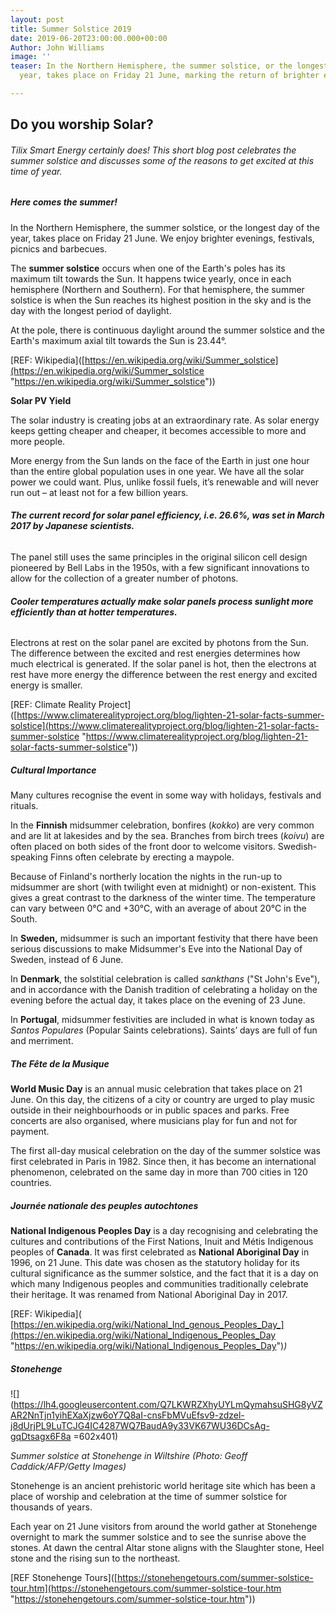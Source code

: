 ```yaml
---
layout: post
title: Summer Solstice 2019
date: 2019-06-20T23:00:00.000+00:00
Author: John Williams
image: ''
teaser: In the Northern Hemisphere, the summer solstice, or the longest day of the
  year, takes place on Friday 21 June, marking the return of brighter evenings...

---
```

## Do you worship Solar?

###### Tilix Smart Energy certainly does! This short blog post celebrates the summer solstice and discusses some of the reasons to get excited at this time of year.

##### **Here comes the summer!**

In the Northern Hemisphere, the summer solstice, or the longest day of the year, takes place on Friday 21 June. We enjoy brighter evenings, festivals, picnics and barbecues.

The **summer solstice** occurs when one of the Earth's poles has its maximum tilt towards the Sun. It happens twice yearly, once in each hemisphere (Northern and Southern). For that hemisphere, the summer solstice is when the Sun reaches its highest position in the sky and is the day with the longest period of daylight.

At the pole, there is continuous daylight around the summer solstice and the Earth's maximum axial tilt towards the Sun is 23.44°.

\[REF: Wikipedia\]([https://en.wikipedia.org/wiki/Summer_solstice](https://en.wikipedia.org/wiki/Summer_solstice "https://en.wikipedia.org/wiki/Summer_solstice"))

**Solar PV Yield**

The solar industry is creating jobs at an extraordinary rate. As solar energy keeps getting cheaper and cheaper, it becomes accessible to more and more people.

More energy from the Sun lands on the face of the Earth in just one hour than the entire global population uses in one year. We have all the solar power we could want. Plus, unlike fossil fuels, it’s renewable and will never run out – at least not for a few billion years.

###### **The current record for solar panel efficiency, i.e. 26.6%, was set in March 2017 by Japanese scientists.**

The panel still uses the same principles in the original silicon cell design pioneered by Bell Labs in the 1950s, with a few significant innovations to allow for the collection of a greater number of photons.

###### **Cooler temperatures actually make solar panels process sunlight more efficiently than at hotter temperatures.**

Electrons at rest on the solar panel are excited by photons from the Sun. The difference between the excited and rest energies determines how much electrical is generated. If the solar panel is hot, then the electrons at rest have more energy the difference between the rest energy and excited energy is smaller.

\[REF: Climate Reality Project\]([https://www.climaterealityproject.org/blog/lighten-21-solar-facts-summer-solstice](https://www.climaterealityproject.org/blog/lighten-21-solar-facts-summer-solstice "https://www.climaterealityproject.org/blog/lighten-21-solar-facts-summer-solstice"))

##### **Cultural Importance**

Many cultures recognise the event in some way with holidays, festivals and rituals.

In the **Finnish** midsummer celebration, bonfires (_kokko_) are very common and are lit at lakesides and by the sea. Branches from birch trees (_koivu_) are often placed on both sides of the front door to welcome visitors. Swedish-speaking Finns often celebrate by erecting a maypole.

Because of Finland's northerly location the nights in the run-up to midsummer are short (with twilight even at midnight) or non-existent. This gives a great contrast to the darkness of the winter time. The temperature can vary between 0°C and +30°C, with an average of about 20°C in the South.

In **Sweden,** midsummer is such an important festivity that there have been serious discussions to make Midsummer's Eve into the National Day of Sweden, instead of 6 June.

In **Denmark**, the solstitial celebration is called _sankthans_ ("St John's Eve"), and in accordance with the Danish tradition of celebrating a holiday on the evening before the actual day, it takes place on the evening of 23 June.

In **Portugal**, midsummer festivities are included in what is known today as _Santos Populares_ (Popular Saints celebrations). Saints’ days are full of fun and merriment. 

##### **The** **Fête de la Musique**

**World Music Day** is an annual music celebration that takes place on 21 June. On this day, the citizens of a city or country are urged to play music outside in their neighbourhoods or in public spaces and parks. Free concerts are also organised, where musicians play for fun and not for payment.

The first all-day musical celebration on the day of the summer solstice was first celebrated in Paris in 1982. Since then, it has become an international phenomenon, celebrated on the same day in more than 700 cities in 120 countries.

##### _Journée nationale des peuples autochtones_

**National Indigenous Peoples Day** is a day recognising and celebrating the cultures and contributions of the First Nations, Inuit and Métis Indigenous peoples of **Canada**. It was first celebrated as **National Aboriginal Day** in 1996, on 21 June. This date was chosen as the statutory holiday for its cultural significance as the summer solstice, and the fact that it is a day on which many Indigenous peoples and communities traditionally celebrate their heritage. It was renamed from National Aboriginal Day in 2017.

\[REF: Wikipedia\]( [https://en.wikipedia.org/wiki/National_Ind_genous_Peoples_Day_](https://en.wikipedia.org/wiki/National_Indigenous_Peoples_Day "https://en.wikipedia.org/wiki/National_Indigenous_Peoples_Day")_)_

##### **Stonehenge**

![](https://lh4.googleusercontent.com/Q7LKWRZXhyUYLmQymahsuSHG8yVZAR2NnTjn1yihEXaXjzw6oY7Q8aI-cnsFbMVuEfsv9-zdzel-j8dUrjPL9LuTCJG4IC4287WQ7BaudA9y33VK67WU36DCsAg-gqDtsagx6F8a =602x401)

_Summer solstice at Stonehenge in Wiltshire (Photo: Geoff Caddick/AFP/Getty Images)_

Stonehenge is an ancient prehistoric world heritage site which has been a place of worship and celebration at the time of summer solstice for thousands of years.

Each year on 21 June visitors from around the world gather at Stonehenge overnight to mark the summer solstice and to see the sunrise above the stones. At dawn the central Altar stone aligns with the Slaughter stone, Heel stone and the rising sun to the northeast.

\[REF Stonehenge Tours\]([https://stonehengetours.com/summer-solstice-tour.htm](https://stonehengetours.com/summer-solstice-tour.htm "https://stonehengetours.com/summer-solstice-tour.htm"))